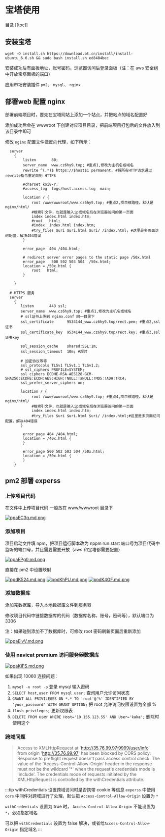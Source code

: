 # 宝塔使用

目录
[[toc]]

## 安装宝塔

```shell
wget -O install.sh https://download.bt.cn/install/install-ubuntu_6.0.sh && sudo bash install.sh ed8484bec
```

安装成功后有面板地址，账号密码，浏览器访问后登录面板（注：在 aws 安全组中开放宝塔面板的端口）

应用市场安装插件 `pm2`、 `mysql`、 `nginx`

## 部署web 配置 nginx

部署前端项目时，要先在宝塔网站上添加一个站点，并把站点的域名配置好

添加成功后会在 wwwroot 下创建对应项目目录，把前端项目打包后的文件放入到该目录中即可

修改 `nginx` 配置文件做反向代理，如下所示：

```
  server
    {
        listen       80;
        server_name  www.cz6hy9.top; #重点1,修改为主机名或域名
        rewrite ^(.*)$ https://$host$1 permanent; #将所有HTTP请求通过rewrite指令重定向到 HTTPS

        #charset koi8-r;
        #access_log  logs/host.access.log  main;

        location / {
            root /www/wwwroot/www.cz6hy9.top; #重点2,项目根路径，默认是nginx/html/
            #根索引文件，也就是输入ip或域名后在浏览器访问的第一页面
            index index.html index.htm;
            #root   html;
            #index  index.html index.htm;
            #try_files $uri $uri.html $uri/ /index.html; #这里是多页面访问配置，解决404错误
        }

        error_page  404 /404.html;

        # redirect server error pages to the static page /50x.html
        error_page   500 502 503 504  /50x.html;
        location = /50x.html {
            root   html;
        }

    }

  # HTTPS 服务
  server
    {
       listen       443 ssl;
       server_name  www.cz6hy9.top; #重点1,修改为主机名或域名
       # ssl证书上传到 nginx.conf 同一目录下
       ssl_certificate      9534144_www.cz6hy9.top/rect.pem; #重点2,ssl证书
       ssl_certificate_key  9534144_www.cz6hy9.top/rect.key; #重点3,ssl证书key

       ssl_session_cache    shared:SSL:1m;
       ssl_session_timeout  10m; #超时

       # 加密协议等等
       ssl_protocols TLSv1 TLSv1.1 TLSv1.2;
       # ssl_ciphers PROFILE=SYSTEM;
       ssl_ciphers ECDHE-RSA-AES128-GCM-SHA256:ECDHE:ECDH:AES:HIGH:!NULL:!aNULL:!MD5:!ADH:!RC4;
       ssl_prefer_server_ciphers on;

       location / {
            root /www/wwwroot/www.cz6hy9.top; #重点4,项目根路径，默认是nginx/html/
            #根索引文件，也就是输入ip或域名后在浏览器访问的第一页面
            index index.html index.htm;
            #try_files $uri $uri.html $uri/ /index.html;#这里是多页面访问配置，解决404错误
       }

        error_page 404 /404.html;
        location = /40x.html {
        }

        error_page 500 502 503 504 /50x.html;
        location = /50x.html {
        }
    }
```


## pm2 部署 experss

### 上传项目代码

在文件中上传项目代码 一般放在 www/wwwroot 目录下

[![ppaEC3q.md.png](https://s1.ax1x.com/2023/03/21/ppaEC3q.md.png)](https://imgse.com/i/ppaEC3q)

### 添加项目

项目启动文件填 npm，把项目运行脚本改为 nppm run start
端口号为项目代码中监听的端口号，并且需要需要开放（aws 和宝塔都需要配置）

[![ppaEPg0.md.png](https://s1.ax1x.com/2023/03/21/ppaEPg0.md.png)](https://imgse.com/i/ppaEPg0)

直接在 pm2 中设置映射

[![ppdK524.md.png](https://s1.ax1x.com/2023/03/22/ppdK524.md.png)](https://imgse.com/i/ppdK524)
[![ppdKhPU.md.png](https://s1.ax1x.com/2023/03/22/ppdKhPU.md.png)](https://imgse.com/i/ppdKhPU)
[![ppdK4GF.md.png](https://s1.ax1x.com/2023/03/22/ppdK4GF.md.png)](https://imgse.com/i/ppdK4GF)

### 添加数据库

添加完数据库，导入本地数据库文件到服务器

修改项目代码中链接数据库的代码（数据库名称，账号，密码等），默认端口为 3306

注：如果碰到添加不了数据库时，可修改 root 密码刷新页面后重新添加

[![ppaEivV.md.png](https://s1.ax1x.com/2023/03/21/ppaEivV.md.png)](https://imgse.com/i/ppaEivV)

### 使用 navicat premium 访问服务器数据库

[![ppaKiFS.md.png](https://s1.ax1x.com/2023/03/21/ppaKiFS.md.png)](https://imgse.com/i/ppaKiFS)

如果出现 10060 连接问题：

1. `mysql -u root -p` 登录 mysql 输入密码
2. `SELECT host,user FROM mysql.user;` 查询用户允许访问状态
3. `GRANT ALL PRIVILEGES ON *.* TO 'root'@'%' IDENTIFIED BY 'yuor_password' WITH GRANT OPTION;` 把 root 允许访问权限设置为全部 %
4. `flush privileges;` 更新权限表
5. `DELETE FROM `user` WHERE Host='10.155.123.55' AND User='kaka';` 删除时使用这个

### 跨域问题

>Access to XMLHttpRequest at 'http://35.76.99.97:9999/user/info' from origin 'http://35.76.99.97' has been blocked by CORS policy: Response to preflight request doesn't pass access control check: The value of the 'Access-Control-Allow-Origin' header in the response must not be the wildcard '*' when the request's credentials mode is 'include'. The credentials mode of requests initiated by the XMLHttpRequest is controlled by the withCredentials attribute.

:::tip withCredentials 设置跨域访问时是否携带 cookie 等信息
`experss` 中使用 `cors` 中间件对跨域进行了处理，默认把 `Access-Control-Allow-Origin` 设置为 `*`

`withCredentials` 设置为 true 时， `Access-Control-Allow-Origin` 不能设置为 `*`，必须指定域名

可以把 `withCredentials` 设置为 false 解决，或者给`Access-Control-Allow-Origin` 指定域名
:::

